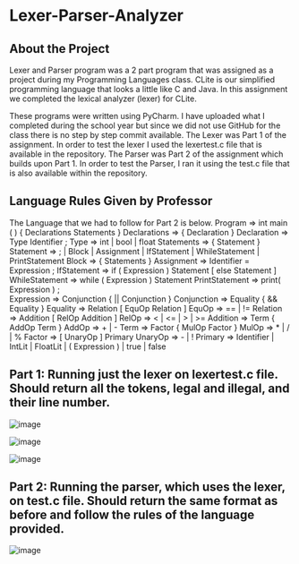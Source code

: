 # Lexer-Parser-Analyzer
## About the Project
Lexer and Parser program was a 2 part program that was assigned as a project during my Programming Languages class.
CLite is our simplified programming language that looks a little like C and Java. In this assignment we completed the lexical analyzer (lexer) for CLite.

These programs were written using PyCharm. I have uploaded what I completed during the school year but since we did not use GitHub for the class there is no step by step commit available. 
The Lexer was Part 1 of the assignment. In order to test the lexer I used the lexertest.c file that is available in the repository.
The Parser was Part 2 of the assignment which builds upon Part 1. In order to test the Parser, I ran it using the test.c file that is also available within the repository. 

## Language Rules Given by Professor
The Language that we had to follow for Part 2 is below.
  Program         ⇒  int  main ( ) { Declarations Statements }
  Declarations    ⇒  { Declaration }
  Declaration     ⇒  Type  Identifier  ;
  Type            ⇒  int | bool | float
  Statements      ⇒  { Statement }
  Statement       ⇒  ; | Block | Assignment | IfStatement 
                       | WhileStatement | PrintStatement
  Block           ⇒  { Statements }
  Assignment      ⇒  Identifier = Expression ;
  IfStatement     ⇒  if ( Expression ) Statement [ else Statement ]
  WhileStatement  ⇒  while ( Expression ) Statement 
  PrintStatement  ⇒  print( Expression ) ;  
  Expression      ⇒  Conjunction { || Conjunction }
  Conjunction     ⇒  Equality { && Equality }
  Equality        ⇒  Relation [ EquOp Relation ]
  EquOp           ⇒  == | != 
  Relation        ⇒  Addition [ RelOp Addition ]
  RelOp           ⇒  < | <= | > | >= 
  Addition        ⇒  Term { AddOp Term }
  AddOp           ⇒  + | -
  Term            ⇒  Factor { MulOp Factor }
  MulOp           ⇒  * | / | %
  Factor          ⇒  [ UnaryOp ] Primary
  UnaryOp         ⇒  - | !
  Primary         ⇒  Identifier | IntLit | FloatLit | ( Expression ) | true | false

## Part 1: Running just the lexer on lexertest.c file. Should return all the tokens, legal and illegal, and their line number.
![image](https://user-images.githubusercontent.com/35609863/47688890-ba8e7400-dbbd-11e8-99ad-a27a9d45898a.png)

![image](https://user-images.githubusercontent.com/35609863/47688900-c8dc9000-dbbd-11e8-9f0e-b0a8915c9127.png)

![image](https://user-images.githubusercontent.com/35609863/47688903-ced27100-dbbd-11e8-81ef-8f7c0840f73d.png)

## Part 2: Running the parser, which uses the lexer, on test.c file. Should return the same format as before and follow the rules of the language provided.

![image](https://user-images.githubusercontent.com/35609863/47688984-37215280-dbbe-11e8-99ed-e98ac2963bbb.png)
